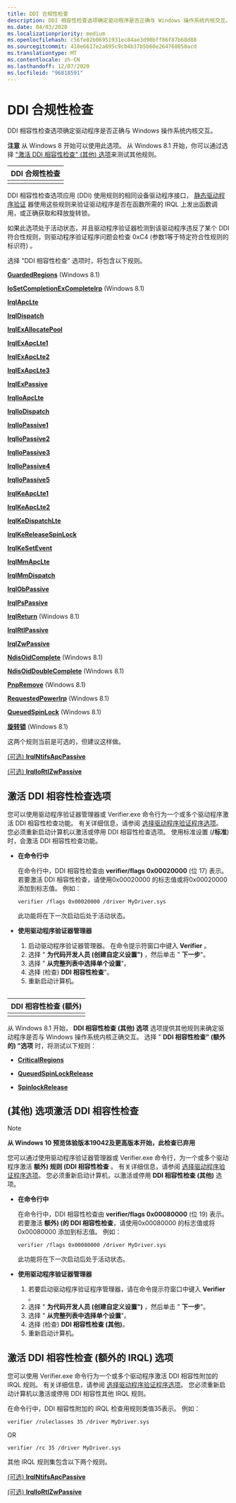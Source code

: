 ```yaml
---
title: DDI 合规性检查
description: DDI 相容性检查选项确定驱动程序是否正确与 Windows 操作系统内核交互。
ms.date: 04/03/2020
ms.localizationpriority: medium
ms.openlocfilehash: c56fe02b06951931ec84ae3d90bff86f87b68d88
ms.sourcegitcommit: 418e6617e2a695c9cb4b37b5b60e264760858acd
ms.translationtype: MT
ms.contentlocale: zh-CN
ms.lasthandoff: 12/07/2020
ms.locfileid: "96818591"
---
```

# <a name="ddi-compliance-checking"></a>DDI 合规性检查

DDI 相容性检查选项确定驱动程序是否正确与 Windows 操作系统内核交互。

**注意**  从 Windows 8 开始可以使用此选项。 从 Windows 8.1 开始，你可以通过选择 ["激活 DDI 相容性检查" (其他) 选项](#activating-the-ddi-compliance-checking-additional-option)来测试其他规则。

| DDI 合规性检查 |
|-------------------------|
|                         |

DDI 相容性检查选项应用 (DDI) 使用规则的相同设备驱动程序接口， [静态驱动程序验证](static-driver-verifier.md) 器使用这些规则来验证驱动程序是否在函数所需的 IRQL 上发出函数调用，或正确获取和释放旋转锁。

如果此选项处于活动状态，并且驱动程序验证器检测到该驱动程序违反了某个 DDI 符合性规则，则驱动程序验证程序问题会检查 0xC4 (参数1等于特定符合性规则的标识符) 。

选择 "DDI 相容性检查" 选项时，将包含以下规则。

[**GuardedRegions**](./wdm-guardedregions.md) (Windows 8.1) 

[**IoSetCompletionExCompleteIrp**](./wdm-iosetcompletionexcompleteirp.md) (Windows 8.1) 

[**IrqlApcLte**](./wdm-irqlapclte.md)

[**IrqlDispatch**](./wdm-irqldispatch.md)

[**IrqlExAllocatePool**](./wdm-irqlexallocatepool.md)

[**IrqlExApcLte1**](./wdm-irqlexapclte1.md)

[**IrqlExApcLte2**](/windows-hardware/drivers/ddi/index)

[**IrqlExApcLte3**](./wdm-irqlexapclte3.md)

[**IrqlExPassive**](./wdm-irqlexpassive.md)

[**IrqlIoApcLte**](./wdm-irqlioapclte.md)

[**IrqlIoDispatch**](./wdm-irqliodispatch.md)

[**IrqlIoPassive1**](./wdm-irqliopassive1.md)

[**IrqlIoPassive2**](./wdm-irqliopassive2.md)

[**IrqlIoPassive3**](./wdm-irqliopassive3.md)

[**IrqlIoPassive4**](./wdm-irqliopassive4.md)

[**IrqlIoPassive5**](./wdm-irqliopassive5.md)

[**IrqlKeApcLte1**](./wdm-irqlkeapclte1.md)

[**IrqlKeApcLte2**](./wdm-irqlkeapclte2.md)

[**IrqlKeDispatchLte**](./wdm-irqlkedispatchlte.md)

[**IrqlKeReleaseSpinLock**](./wdm-irqlkereleasespinlock.md)

[**IrqlKeSetEvent**](./wdm-irqlkesetevent.md)

[**IrqlMmApcLte**](./wdm-irqlmmapclte.md)

[**IrqlMmDispatch**](./wdm-irqlmmdispatch.md)

[**IrqlObPassive**](./wdm-irqlobpassive.md)

[**IrqlPsPassive**](./wdm-irqlpspassive.md)

[**IrqlReturn**](./wdm-irqlreturn.md) (Windows 8.1) 

[**IrqlRtlPassive**](./wdm-irqlrtlpassive.md)

[**IrqlZwPassive**](./wdm-irqlzwpassive.md)

[**NdisOidComplete**](./ndis-ndisoidcomplete.md) (Windows 8.1) 

[**NdisOidDoubleComplete**](./ndis-ndisoiddoublecomplete.md) (Windows 8.1) 

[**PnpRemove**](./wdm-pnpremove.md) (Windows 8.1) 

[**RequestedPowerIrp**](./wdm-requestedpowerirp.md) (Windows 8.1) 

[**QueuedSpinLock**](./wdm-queuedspinlock.md) (Windows 8.1) 

[**旋转锁**](./wdm-spinlock.md) (Windows 8.1) 

这两个规则当前是可选的，但建议这样做。

[ (可选) **IrqlNtifsApcPassive**](./wdm-irqlntifsapcpassive.md)

[ (可选) **IrqlIoRtlZwPassive**](./wdm-irqliortlzwpassive.md)

## <a name="span-idactivating_the_ddi_compliance_checking_optionspanspan-idactivating_the_ddi_compliance_checking_optionspanspan-idactivating_the_ddi_compliance_checking_optionspanactivating-the-ddi-compliance-checking-option"></a><span id="Activating_the_DDI_compliance_checking_option"></span><span id="activating_the_ddi_compliance_checking_option"></span><span id="ACTIVATING_THE_DDI_COMPLIANCE_CHECKING_OPTION"></span>激活 DDI 相容性检查选项

您可以使用驱动程序验证器管理器或 Verifier.exe 命令行为一个或多个驱动程序激活 DDI 相容性检查功能。 有关详细信息，请参阅 [选择驱动程序验证程序选项](selecting-driver-verifier-options.md)。 您必须重新启动计算机以激活或停用 DDI 相容性检查选项。 使用标准设置 (**/标准**) 时，会激活 DDI 相容性检查功能。

-   **在命令行中**

    在命令行中，DDI 相容性检查由 **verifier/flags 0x00020000** (位 17) 表示。 若要激活 DDI 相容性检查，请使用0x00020000 的标志值或将0x00020000 添加到标志值。 例如：

    ```
    verifier /flags 0x00020000 /driver MyDriver.sys
    ```

    此功能将在下一次启动后处于活动状态。

-   **使用驱动程序验证器管理器**

    1.  启动驱动程序验证器管理器。 在命令提示符窗口中键入 **Verifier** 。
    2.  选择 " **为代码开发人员 (创建自定义设置")** ，然后单击 " **下一步**"。
    3.  选择 " **从完整列表中选择单个设置**"。
    4.  选择 (检查) **DDI 相容性检查**"。
    5.  重新启动计算机。

## <span id="DDI_compliance_checking_additional"></span><span id="ddi_compliance_checking_additional"></span><span id="DDI_COMPLIANCE_CHECKING_ADDITIONAL"></span>


| DDI 相容性检查 (额外)  |
|--------------------------------------|
|                                      |

从 Windows 8.1 开始， **DDI 相容性检查 (其他) 选项** 选项提供其他规则来确定驱动程序是否与 Windows 操作系统内核正确交互。 选择 " **DDI 相容性检查" (额外的) "选项** 时，将测试以下规则：

- [**CriticalRegions**](./wdm-criticalregions.md)

- [**QueuedSpinLockRelease**](./wdm-queuedspinlockrelease.md)

- [**SpinlockRelease**](./wdm-spinlockrelease.md)

## <a name="activating-the-ddi-compliance-checking-additional-option"></a> (其他) 选项激活 DDI 相容性检查

>[!Note]
> **从 Windows 10 预览体验版本19042及更高版本开始，此检查已弃用**


您可以通过使用驱动程序验证器管理器或 Verifier.exe 命令行，为一个或多个驱动程序激活 **额外) 规则 (DDI 相容性检查** 。 有关详细信息，请参阅 [选择驱动程序验证程序选项](selecting-driver-verifier-options.md)。 您必须重新启动计算机，以激活或停用 **DDI 相容性检查 (其他)** 选项。

-   **在命令行中**

    在命令行中，DDI 相容性检查由 **verifier/flags 0x00080000** (位 19) 表示。 若要激活 **额外)  (的 DDI 相容性检查**，请使用0x00080000 的标志值或将0x00080000 添加到标志值。 例如：

    ```
    verifier /flags 0x00080000 /driver MyDriver.sys
    ```

    此功能将在下一次启动后处于活动状态。

-   **使用驱动程序验证器管理器**

    1.  若要启动驱动程序验证程序管理器，请在命令提示符窗口中键入 **Verifier** 。
    2.  选择 " **为代码开发人员 (创建自定义设置")** ，然后单击 " **下一步**"。
    3.  选择 " **从完整列表中选择单个设置**"。
    4.  选择 (检查) **DDI 相容性检查 (其他)**。
    5.  重新启动计算机。

## <a name="activating-the-ddi-compliance-checking-additional-irql-option"></a>激活 DDI 相容性检查 (额外的 IRQL) 选项

您可以使用 Verifier.exe 命令行为一个或多个驱动程序激活 DDI 相容性附加的 IRQL 规则。 有关详细信息，请参阅 [选择驱动程序验证程序选项](selecting-driver-verifier-options.md)。 您必须重新启动计算机以激活或停用 DDI 相容性其他 IRQL 规则。

在命令行中，DDI 相容性附加的 IRQL 检查用规则类值35表示。 例如：

`verifier /ruleclasses 35 /driver MyDriver.sys`

OR

`verifier /rc 35 /driver MyDriver.sys`

其他 IRQL 规则集包含以下两个规则。

[ (可选) **IrqlNtifsApcPassive**](./wdm-irqlntifsapcpassive.md)

[ (可选) **IrqlIoRtlZwPassive**](./wdm-irqliortlzwpassive.md)
